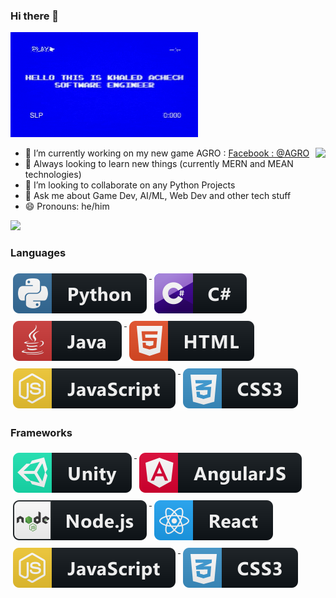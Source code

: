 ### Hi there 👋

![](https://github.com/KhaledAchech/KhaledAchech/blob/master/Khaled.gif)

<img align="right" src="https://github-readme-stats.vercel.app/api?username=KhaledAchech&&show_icons=true&title_color=ffffff&icon_color=bb2acf&text_color=daf7dc&bg_color=151515">

- 🔭 I’m currently working on my new game AGRO : [Facebook : @AGRO](https://www.facebook.com/MakingOfAGRO)
- 🌱 Always looking to learn new things (currently MERN and MEAN technologies)
- 👯 I’m looking to collaborate on any Python Projects
- 💬 Ask me about Game Dev, AI/ML, Web Dev and other tech stuff
- 😄 Pronouns: he/him

![](https://komarev.com/ghpvc/?username=KhaledAchech&color=blueviolet) <br/>

### Languages

<p align="left">
  <a href="#">
    <img src="svg/dev/languages/python.svg" alt="python" style="vertical-align:top; margin:6px 4px">
  </a>
  <a href="#">
    <img src="svg/dev/languages/csharp.svg" alt="csharp" style="vertical-align:top; margin:6px 4px">
  </a>
  <a href="#">
    <img src="svg/dev/languages/java.svg" alt="java" style="vertical-align:top; margin:6px 4px">
  </a>  
  <a href="#">
    <img src="svg/dev/languages/html.svg" alt="html" style="vertical-align:top; margin:6px 4px">
  </a>  
  <a href="#">
    <img src="svg/dev/languages/js.svg" alt="js" style="vertical-align:top; margin:6px 4px">
  </a>  
  <a href="#">
    <img src="svg/dev/languages/css3.svg" alt="css3" style="vertical-align:top; margin:6px 4px">
  </a>

</p>

### Frameworks

<p align="left">
<a href="#">
    <img src="svg/dev/frameworks/unity.svg" alt="unity" style="vertical-align:top; margin:6px 4px">
  </a>  
  <a href="#">
    <img src="svg/dev/frameworks/angular.svg" alt="angular" style="vertical-align:top; margin:6px 4px">
  </a>  
  <a href="#">
    <img src="svg/dev/frameworks/nodejs.svg" alt="nodejs" style="vertical-align:top; margin:6px 4px">
  </a>  
  <a href="#">
    <img src="svg/dev/frameworks/react.svg" alt="react" style="vertical-align:top; margin:6px 4px">
  </a>  
  <a href="#">
    <img src="svg/dev/languages/js.svg" alt="js" style="vertical-align:top; margin:6px 4px">
  </a>  
  <a href="#">
    <img src="svg/dev/languages/css3.svg" alt="css3" style="vertical-align:top; margin:6px 4px">
  </a>

</p>
